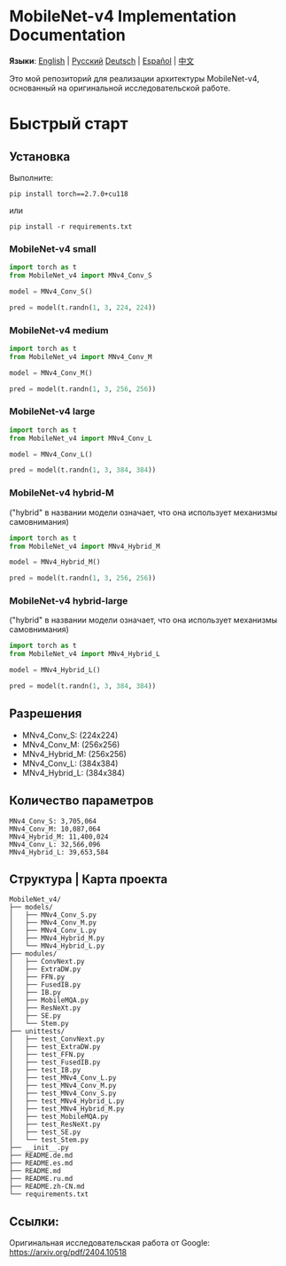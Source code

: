 # MobileNet-v4 Implementation Documentation

**Языки**: [English](README.md) | [Русский](README.ru.md) [Deutsch](README.de.md) | [Español](README.es.md) | [中文](README.zh-CN.md)

Это мой репозиторий для реализации архитектуры MobileNet-v4, основанный на оригинальной исследовательской работе.

# Быстрый старт

## Установка
Выполните:
```
pip install torch==2.7.0+cu118
```
или
```
pip install -r requirements.txt
```

### MobileNet-v4 small
```python
import torch as t
from MobileNet_v4 import MNv4_Conv_S

model = MNv4_Conv_S()

pred = model(t.randn(1, 3, 224, 224))
```

### MobileNet-v4 medium
```python
import torch as t
from MobileNet_v4 import MNv4_Conv_M

model = MNv4_Conv_M()

pred = model(t.randn(1, 3, 256, 256))
```

### MobileNet-v4 large
```python
import torch as t
from MobileNet_v4 import MNv4_Conv_L

model = MNv4_Conv_L()

pred = model(t.randn(1, 3, 384, 384))
```

### MobileNet-v4 hybrid-M
("hybrid" в названии модели означает, что она использует механизмы самовнимания)
```python
import torch as t
from MobileNet_v4 import MNv4_Hybrid_M

model = MNv4_Hybrid_M()

pred = model(t.randn(1, 3, 256, 256))
```

### MobileNet-v4 hybrid-large
("hybrid" в названии модели означает, что она использует механизмы самовнимания)
```python
import torch as t
from MobileNet_v4 import MNv4_Hybrid_L

model = MNv4_Hybrid_L()

pred = model(t.randn(1, 3, 384, 384))
```

## Разрешения
- MNv4_Conv_S: (224x224)
- MNv4_Conv_M: (256x256)
- MNv4_Hybrid_M: (256x256)
- MNv4_Conv_L: (384x384)
- MNv4_Hybrid_L: (384x384)

## Количество параметров
```
MNv4_Conv_S: 3,705,064
MNv4_Conv_M: 10,087,064
MNv4_Hybrid_M: 11,400,024
MNv4_Conv_L: 32,566,096
MNv4_Hybrid_L: 39,653,584
```

## Структура | Карта проекта
```
MobileNet_v4/
├── models/
│   ├── MNv4_Conv_S.py
│   ├── MNv4_Conv_M.py
│   ├── MNv4_Conv_L.py
│   ├── MNv4_Hybrid_M.py
│   └── MNv4_Hybrid_L.py
├── modules/
│   ├── ConvNext.py
│   ├── ExtraDW.py
│   ├── FFN.py
│   ├── FusedIB.py
│   ├── IB.py
│   ├── MobileMQA.py
│   ├── ResNeXt.py
│   ├── SE.py
│   └── Stem.py
├── unittests/
│   ├── test_ConvNext.py
│   ├── test_ExtraDW.py
│   ├── test_FFN.py
│   ├── test_FusedIB.py
│   ├── test_IB.py
│   ├── test_MNv4_Conv_L.py
│   ├── test_MNv4_Conv_M.py
│   ├── test_MNv4_Conv_S.py
│   ├── test_MNv4_Hybrid_L.py
│   ├── test_MNv4_Hybrid_M.py
│   ├── test_MobileMQA.py
│   ├── test_ResNeXt.py
│   ├── test_SE.py
│   └── test_Stem.py
├── __init__.py
├── README.de.md
├── README.es.md
├── README.md
├── README.ru.md
├── README.zh-CN.md
└── requirements.txt
```

## Ссылки:
Оригинальная исследовательская работа от Google: https://arxiv.org/pdf/2404.10518